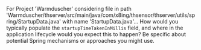 For Project 'Warmduscher' considering file in path 'Warmduscher/thserver/src/main/java/com/x8ing/thsensor/thserver/utils/spring/StartupData.java' with name 'StartupData.java'... 
How would you typically populate the `startupTimeTakenInMillis` field, and where in the application lifecycle would you expect this to happen? Be specific about potential Spring mechanisms or approaches you might use.
